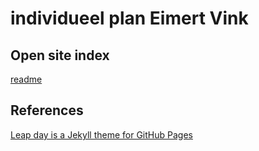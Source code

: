 # individueel plan Eimert Vink

## Open site index

[readme](https://eimert.github.io/individueel-plan/)

## References

[Leap day is a Jekyll theme for GitHub Pages](https://github.com/pages-themes/leap-day)
